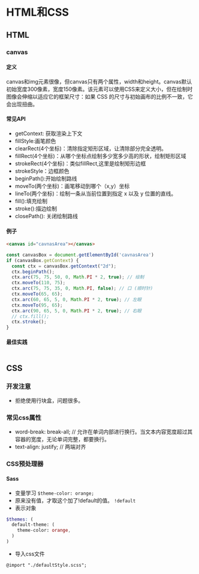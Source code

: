 # HTML和CSS

## HTML

### canvas

#### 定义

canvas和img元素很像，但canvas只有两个属性，width和height。canvas默认初始宽度300像素，宽度150像素。该元素可以使用CSS来定义大小，但在绘制时图像会伸缩以适应它的框架尺寸：如果 CSS 的尺寸与初始画布的比例不一致，它会出现扭曲。

#### 常见API

* getContext: 获取渲染上下文
* fillStyle:画笔颜色
* clearRect(4个坐标)：清除指定矩形区域，让清除部分完全透明。
* fillRect(4个坐标)：从哪个坐标点绘制多少宽多少高的形状，绘制矩形区域
* strokeRect(4个坐标)：类似fillRect,这里是绘制矩形边框
* strokeStyle：边框颜色
* beginPath():开始绘制路线
* moveTo(两个坐标)：画笔移动到哪个（x,y）坐标
* lineTo(两个坐标)：绘制一条从当前位置到指定 x 以及 y 位置的直线。
* fill():填充绘制
* stroke():描边绘制
* closePath(): 关闭绘制路线

#### 例子

```html
<canvas id="cavnasArea"></canvas>
```

```js
const canvasBox = document.getElementById('cavnasArea')
if (canvasBox.getContext) {
  const ctx = canvasBox.getContext("2d");
  ctx.beginPath();  
  ctx.arc(75, 75, 50, 0, Math.PI * 2, true); // 绘制
  ctx.moveTo(110, 75);
  ctx.arc(75, 75, 35, 0, Math.PI, false); // 口 (顺时针)
  ctx.moveTo(65, 65);
  ctx.arc(60, 65, 5, 0, Math.PI * 2, true); // 左眼
  ctx.moveTo(95, 65);
  ctx.arc(90, 65, 5, 0, Math.PI * 2, true); // 右眼
  // ctx.fill();
  ctx.stroke();
}
```

#### 最佳实践

```js
```

## CSS

### 开发注意

* 拒绝使用行块盒，问题很多。

### 常见css属性

* word-break: break-all; // 允许在单词内部进行换行。当文本内容宽度超过其容器的宽度，无论单词完整，都要换行。
* text-align: justify; // 两端对齐

### CSS预处理器

#### Sass

* 变量学习
`$theme-color: orange;`
* 原来没有值，才取这个加了!default的值。
`!default`
* 表示对象

```scss
$themes: (
  default-theme: (
    theme-color: orange,
  )
)
```

* 导入css文件

`@import "./defaultStyle.scss";`
